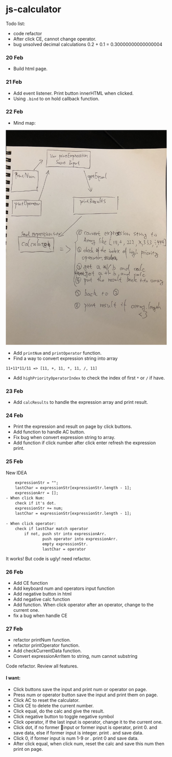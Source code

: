 # js-calculator

Todo list:
- code refactor
- After click CE, cannot change operator.
- bug unsolved decimal calculations 0.2 + 0.1 = 0.30000000000000004


### 20 Feb
- Build html page.

### 21 Feb
- Add event listener. Print button innerHTML when clicked.
- Using ```.bind``` to on hold callback function.

### 22 Feb
- Mind map:
<img src="mind_map.JPG" alt="Image of Prototype_chain">


- Add ```printNum``` and ```printOperator``` function.
- Find a way to convert expression string into array

```
11+11*11/11 => [11, +, 11, *, 11, /, 11] 
```
- Add ```highPriorityOperatorIndex``` to check the index of first ```*``` or ```/``` if have.

### 23 Feb
- Add ```calcResults``` to handle the expression array and print result.

### 24 Feb
- Print the expression and result on page by click buttons.
- Add function to handle AC button.
- Fix bug when convert expression string to array.
- Add function if click number after click enter refresh the expression print.

### 25 Feb
New IDEA 
```
    expressionStr = "";
    lastChar = expressionStr[expressionStr.length - 1];
    expressionArr = [];
- When click Num:
    check if it's dot. 
    expressionStr += num;
    lastChar = expressionStr[expressionStr.length - 1];

- When click operator:
    check if lastChar match operator 
        if not, push str into expressionArr. 
                push operator into expressionArr.
                empty expressionStr.
                lastChar = operator
```
It works! But code is ugly! need refactor. 

### 26 Feb
- Add CE function
- Add keyboard num and operators input function
- Add negative button in html
- Add negative calc function 
- Add function. When click operator after an operator, change to the current one.
- fix a bug when handle CE 

### 27 Feb 
- refactor printNum function.
- refactor printOperator function.
- Add checkCurrentData function.
- Convert expressionArrItem to string, num cannot substring


Code refactor.
Review all features.
#### I want:
- Click buttons save the input and print num or operator on page.
- Press num or operator button save the input and print them on page.
- Click AC to reset the calculator.
- Click CE to delete the current number.
- Click equal, do the calc and give the result.
- Click negative button to toggle negative symbol
- Click operator, if the last input is operator, change it to the current one.
- Click dot, if no former input or former input is operator, print 0. and save data, else if former input is integer. print . and save data.
- Click 0, if former input is num 1-9 or . print 0 and save data.
- After click equal, when click num, reset the calc and save this num then print on page.


